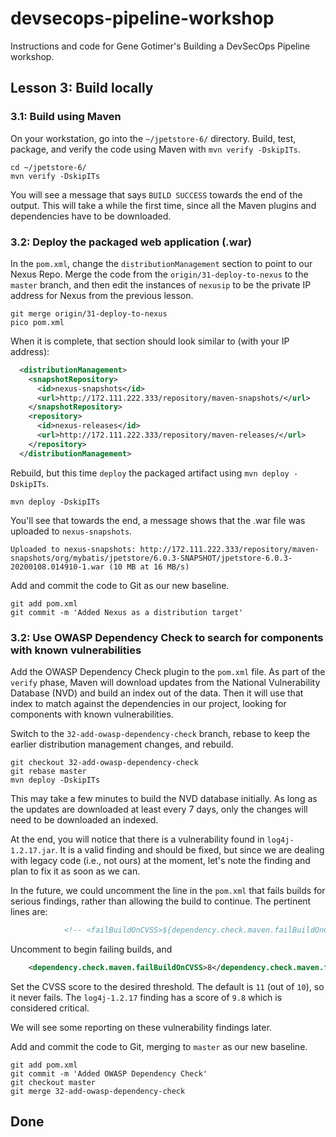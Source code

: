 # devsecops-pipeline-workshop

Instructions and code for Gene Gotimer's Building a DevSecOps Pipeline workshop.

## Lesson 3: Build locally

### 3.1: Build using Maven

On your workstation, go into the `~/jpetstore-6/` directory. Build, test, package, and verify the code using Maven with `mvn verify -DskipITs`.

```shell
cd ~/jpetstore-6/
mvn verify -DskipITs
```

You will see a message that says `BUILD SUCCESS` towards the end of the output. This will take a while the first time, since all the Maven plugins and dependencies have to be downloaded.

### 3.2: Deploy the packaged web application (.war)

In the `pom.xml`, change the `distributionManagement` section to point to our Nexus Repo. Merge the code from the `origin/31-deploy-to-nexus` to the `master` branch, and then edit the instances of `nexusip` to be the private IP address for Nexus from the previous lesson.

```shell
git merge origin/31-deploy-to-nexus
pico pom.xml
```

When it is complete, that section should look similar to (with your IP address):

```xml
  <distributionManagement>
    <snapshotRepository>
      <id>nexus-snapshots</id>
      <url>http://172.111.222.333/repository/maven-snapshots/</url>
    </snapshotRepository>
    <repository>
      <id>nexus-releases</id>
      <url>http://172.111.222.333/repository/maven-releases/</url>
    </repository>
  </distributionManagement>
```

Rebuild, but this time `deploy` the packaged artifact using `mvn deploy -DskipITs`.

```shell
mvn deploy -DskipITs
```

You'll see that towards the end, a message shows that the .war file was uploaded to `nexus-snapshots`.

```plaintext
Uploaded to nexus-snapshots: http://172.111.222.333/repository/maven-snapshots/org/mybatis/jpetstore/6.0.3-SNAPSHOT/jpetstore-6.0.3-20200108.014910-1.war (10 MB at 16 MB/s)
```

Add and commit the code to Git as our new baseline.

```shell
git add pom.xml
git commit -m 'Added Nexus as a distribution target'
```

### 3.2: Use OWASP Dependency Check to search for components with known vulnerabilities

Add the OWASP Dependency Check plugin to the `pom.xml` file. As part of the `verify` phase, Maven will download updates from the National Vulnerability Database (NVD) and build an index out of the data. Then it will use that index to match against the dependencies in our project, looking for components with known vulnerabilities.

Switch to the `32-add-owasp-dependency-check` branch, rebase to keep the earlier distribution management changes, and rebuild.

```shell
git checkout 32-add-owasp-dependency-check
git rebase master
mvn deploy -DskipITs
```

This may take a few minutes to build the NVD database initially. As long as the updates are downloaded at least every 7 days, only the changes will need to be downloaded an indexed.

At the end, you will notice that there is a vulnerability found in `log4j-1.2.17.jar`. It is a valid finding and should be fixed, but since we are dealing with legacy code (i.e., not ours) at the moment, let's note the finding and plan to fix it as soon as we can.

In the future, we could uncomment the line in the `pom.xml` that fails builds for serious findings, rather than allowing the build to continue. The pertinent lines are:

```xml
            <!-- <failBuildOnCVSS>${dependency.check.maven.failBuildOnCVSS}</failBuildOnCVSS> -->
```

Uncomment to begin failing builds, and

```xml
    <dependency.check.maven.failBuildOnCVSS>8</dependency.check.maven.failBuildOnCVSS>
```

Set the CVSS score to the desired threshold. The default is `11` (out of `10`), so it never fails. The `log4j-1.2.17` finding has a score of `9.8` which is considered critical.

We will see some reporting on these vulnerability findings later.

Add and commit the code to Git, merging to `master` as our new baseline.

```shell
git add pom.xml
git commit -m 'Added OWASP Dependency Check'
git checkout master
git merge 32-add-owasp-dependency-check
```

## Done
